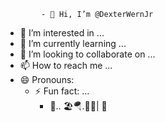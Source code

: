             - 👋 Hi, I’m @DexterWernJr
- 👀 I’m interested in ...
- 🌱 I’m currently learning ...
- 💞️ I’m looking to collaborate on ...
- 📫 How to reach me ...
- 😄 Pronouns:  
    - ⚡ Fun fact: ...
        -  🐜.. 🏖️🪂.🗽📙| 🫧
